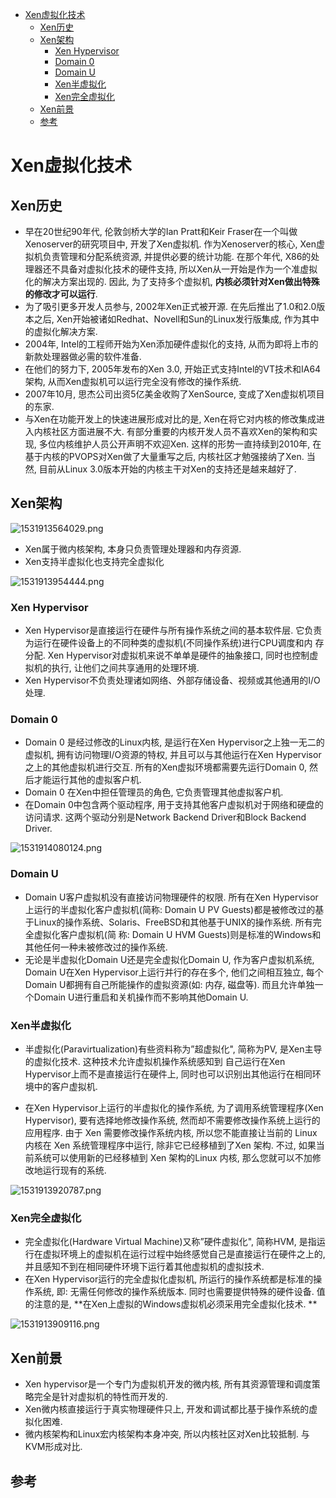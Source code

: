 <!-- TOC depthFrom:1 depthTo:6 withLinks:1 updateOnSave:1 orderedList:0 -->

- [Xen虚拟化技术](#xen虚拟化技术)
	- [Xen历史](#xen历史)
	- [Xen架构](#xen架构)
		- [Xen Hypervisor](#xen-hypervisor)
		- [Domain 0](#domain-0)
		- [Domain U](#domain-u)
		- [Xen半虚拟化](#xen半虚拟化)
		- [Xen完全虚拟化](#xen完全虚拟化)
	- [Xen前景](#xen前景)
	- [参考](#参考)

<!-- /TOC -->
# Xen虚拟化技术

## Xen历史

* 早在20世纪90年代, 伦敦剑桥大学的Ian Pratt和Keir Fraser在一个叫做Xenoserver的研究项目中, 开发了Xen虚拟机. 作为Xenoserver的核心, Xen虚拟机负责管理和分配系统资源, 并提供必要的统计功能. 在那个年代, X86的处理器还不具备对虚拟化技术的硬件支持, 所以Xen从一开始是作为一个准虚拟化的解决方案出现的. 因此, 为了支持多个虚拟机, **内核必须针对Xen做出特殊的修改才可以运行**. 
* 为了吸引更多开发人员参与, 2002年Xen正式被开源. 在先后推出了1.0和2.0版本之后, Xen开始被诸如Redhat、Novell和Sun的Linux发行版集成, 作为其中的虚拟化解决方案. 
* 2004年, Intel的工程师开始为Xen添加硬件虚拟化的支持, 从而为即将上市的新款处理器做必需的软件准备. 
* 在他们的努力下, 2005年发布的Xen 3.0, 开始正式支持Intel的VT技术和IA64架构, 从而Xen虚拟机可以运行完全没有修改的操作系统. 
* 2007年10月, 思杰公司出资5亿美金收购了XenSource, 变成了Xen虚拟机项目的东家. 
* 与Xen在功能开发上的快速进展形成对比的是, Xen在将它对内核的修改集成进入内核社区方面进展不大. 有部分重要的内核开发人员不喜欢Xen的架构和实现, 多位内核维护人员公开声明不欢迎Xen. 这样的形势一直持续到2010年, 在基于内核的PVOPS对Xen做了大量重写之后, 内核社区才勉强接纳了Xen. 当然, 目前从Linux 3.0版本开始的内核主干对Xen的支持还是越来越好了. 

## Xen架构

![1531913564029.png](image/1531913564029.png)

* Xen属于微内核架构, 本身只负责管理处理器和内存资源. 
* Xen支持半虚拟化也支持完全虚拟化

![1531913954444.png](image/1531913954444.png)

### Xen Hypervisor

* Xen Hypervisor是直接运行在硬件与所有操作系统之间的基本软件层. 它负责为运行在硬件设备上的不同种类的虚拟机(不同操作系统)进行CPU调度和内 存分配. Xen Hypervisor对虚拟机来说不单单是硬件的抽象接口, 同时也控制虚拟机的执行, 让他们之间共享通用的处理环境. 
* Xen Hypervisor不负责处理诸如网络、外部存储设备、视频或其他通用的I/O处理. 

### Domain 0

* Domain 0 是经过修改的Linux内核, 是运行在Xen Hypervisor之上独一无二的虚拟机, 拥有访问物理I/O资源的特权, 并且可以与其他运行在Xen Hypervisor之上的其他虚拟机进行交互. 所有的Xen虚拟环境都需要先运行Domain 0, 然后才能运行其他的虚拟客户机. 
* Domain 0 在Xen中担任管理员的角色, 它负责管理其他虚拟客户机. 
* 在Domain 0中包含两个驱动程序, 用于支持其他客户虚拟机对于网络和硬盘的访问请求. 这两个驱动分别是Network Backend Driver和Block Backend Driver. 


![1531914080124.png](image/1531914080124.png)

### Domain U

* Domain U客户虚拟机没有直接访问物理硬件的权限. 所有在Xen Hypervisor上运行的半虚拟化客户虚拟机(简称: Domain U PV Guests)都是被修改过的基于Linux的操作系统、Solaris、FreeBSD和其他基于UNIX的操作系统. 所有完全虚拟化客户虚拟机(简 称: Domain U HVM Guests)则是标准的Windows和其他任何一种未被修改过的操作系统. 
* 无论是半虚拟化Domain U还是完全虚拟化Domain U, 作为客户虚拟机系统, Domain U在Xen Hypervisor上运行并行的存在多个, 他们之间相互独立, 每个Domain U都拥有自己所能操作的虚拟资源(如: 内存, 磁盘等). 而且允许单独一个Domain U进行重启和关机操作而不影响其他Domain U. 


### Xen半虚拟化

* 半虚拟化(Paravirtualization)有些资料称为”超虚拟化", 简称为PV, 是Xen主导的虚拟化技术. 这种技术允许虚拟机操作系统感知到 自己运行在Xen Hypervisor上而不是直接运行在硬件上, 同时也可以识别出其他运行在相同环境中的客户虚拟机. 

* 在Xen Hypervisor上运行的半虚拟化的操作系统, 为了调用系统管理程序(Xen Hypervisor), 要有选择地修改操作系统, 然而却不需要修改操作系统上运行的应用程序. 由于 Xen 需要修改操作系统内核, 所以您不能直接让当前的 Linux 内核在 Xen 系统管理程序中运行, 除非它已经移植到了Xen 架构. 不过, 如果当前系统可以使用新的已经移植到 Xen 架构的Linux 内核, 那么您就可以不加修改地运行现有的系统. 

![1531913920787.png](image/1531913920787.png)

### Xen完全虚拟化

* 完全虚拟化(Hardware Virtual Machine)又称”硬件虚拟化", 简称HVM, 是指运行在虚拟环境上的虚拟机在运行过程中始终感觉自己是直接运行在硬件之上的, 并且感知不到在相同硬件环境下运行着其他虚拟机的虚拟技术. 
* 在Xen Hypervisor运行的完全虚拟化虚拟机, 所运行的操作系统都是标准的操作系统, 即: 无需任何修改的操作系统版本. 同时也需要提供特殊的硬件设备. 值的注意的是, **在Xen上虚拟的Windows虚拟机必须采用完全虚拟化技术. **

![1531913909116.png](image/1531913909116.png)




## Xen前景


* Xen hypervisor是一个专门为虚拟机开发的微内核, 所有其资源管理和调度策略完全是针对虚拟机的特性而开发的. 
* Xen微内核直接运行于真实物理硬件只上, 开发和调试都比基于操作系统的虚拟化困难. 
* 微内核架构和Linux宏内核架构本身冲突, 所以内核社区对Xen比较抵制. 与KVM形成对比. 

## 参考
